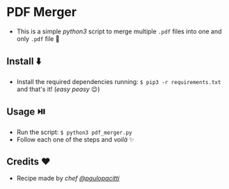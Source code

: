 # PDF Merger 
- This is a simple _python3_ script to merge multiple `.pdf` files into one and only `.pdf` file :pray:

## Install 	:arrow_down:
- Install the required dependencies running: `$ pip3 -r requirements.txt` and that's it! (_easy peasy_ :wink:)

## Usage :play_or_pause_button:
- Run the script:  `$ python3 pdf_merger.py` 
- Follow each one of the steps and _voilà_ :sparkles:

## Credits :heart:
- Recipe made by _chef [@paulopacitti](https://github.com/paulopacitti)_ 